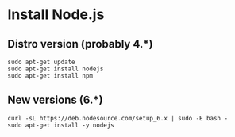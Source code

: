 # Install Node.js
## Distro version (probably 4.*)
```
sudo apt-get update
sudo apt-get install nodejs
sudo apt-get install npm
```
## New versions (6.*)
```
curl -sL https://deb.nodesource.com/setup_6.x | sudo -E bash -
sudo apt-get install -y nodejs
```
